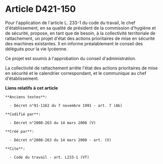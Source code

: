 # Article D421-150

Pour l'application de l'article L. 233-1 du code du travail, le chef d'établissement, en sa qualité de président de la
commission d'hygiène et de sécurité, propose, en tant que de besoin, à la collectivité territoriale de rattachement, un
projet d'état des actions prioritaires de mise en sécurité des machines existantes. Il en informe préalablement le conseil
des délégués pour la vie lycéenne. 

Ce projet est soumis à l'approbation du conseil d'administration. 

La collectivité de rattachement arrête l'état des actions prioritaires de mise en sécurité et le calendrier correspondant, et
le communique au chef d'établissement.

**Liens relatifs à cet article**

	**Anciens textes**:

	  - Décret n°91-1162 du 7 novembre 1991 - art. 7 (Ab)

	**Codifié par**:

	  - Décret n°2008-263 du 14 mars 2008 (V)

	**Créé par**:

	  - Décret n°2008-263 du 14 mars 2008 - art. (V)

	**Cite**:

	  - Code du travail - art. L233-1 (VT)
